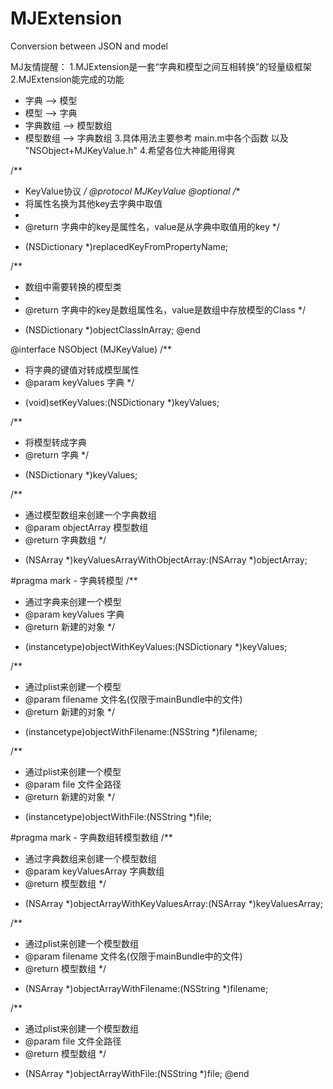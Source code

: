MJExtension
===========

Conversion between JSON and model

 MJ友情提醒：
 1.MJExtension是一套“字典和模型之间互相转换”的轻量级框架
 2.MJExtension能完成的功能
 * 字典 --> 模型
 * 模型 --> 字典
 * 字典数组 --> 模型数组
 * 模型数组 --> 字典数组
 3.具体用法主要参考 main.m中各个函数 以及 "NSObject+MJKeyValue.h"
 4.希望各位大神能用得爽
 
 /**
 *  KeyValue协议
 */
@protocol MJKeyValue <NSObject>
@optional
/**
 *  将属性名换为其他key去字典中取值
 *
 *  @return 字典中的key是属性名，value是从字典中取值用的key
 */
- (NSDictionary *)replacedKeyFromPropertyName;

/**
 *  数组中需要转换的模型类
 *
 *  @return 字典中的key是数组属性名，value是数组中存放模型的Class
 */
- (NSDictionary *)objectClassInArray;
@end

@interface NSObject (MJKeyValue) <MJKeyValue>
/**
 *  将字典的键值对转成模型属性
 *  @param keyValues 字典
 */
- (void)setKeyValues:(NSDictionary *)keyValues;

/**
 *  将模型转成字典
 *  @return 字典
 */
- (NSDictionary *)keyValues;

/**
 *  通过模型数组来创建一个字典数组
 *  @param objectArray 模型数组
 *  @return 字典数组
 */
+ (NSArray *)keyValuesArrayWithObjectArray:(NSArray *)objectArray;

#pragma mark - 字典转模型
/**
 *  通过字典来创建一个模型
 *  @param keyValues 字典
 *  @return 新建的对象
 */
+ (instancetype)objectWithKeyValues:(NSDictionary *)keyValues;

/**
 *  通过plist来创建一个模型
 *  @param filename 文件名(仅限于mainBundle中的文件)
 *  @return 新建的对象
 */
+ (instancetype)objectWithFilename:(NSString *)filename;

/**
 *  通过plist来创建一个模型
 *  @param file 文件全路径
 *  @return 新建的对象
 */
+ (instancetype)objectWithFile:(NSString *)file;

#pragma mark - 字典数组转模型数组
/**
 *  通过字典数组来创建一个模型数组
 *  @param keyValuesArray 字典数组
 *  @return 模型数组
 */
+ (NSArray *)objectArrayWithKeyValuesArray:(NSArray *)keyValuesArray;

/**
 *  通过plist来创建一个模型数组
 *  @param filename 文件名(仅限于mainBundle中的文件)
 *  @return 模型数组
 */
+ (NSArray *)objectArrayWithFilename:(NSString *)filename;

/**
 *  通过plist来创建一个模型数组
 *  @param file 文件全路径
 *  @return 模型数组
 */
+ (NSArray *)objectArrayWithFile:(NSString *)file;
@end
